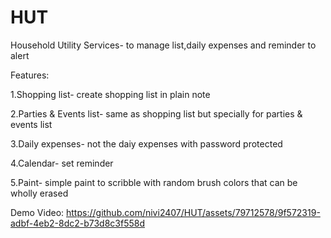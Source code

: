 # HUT
Household Utility Services- to manage list,daily expenses and reminder to alert

Features: 

1.Shopping list- create shopping list in plain note

2.Parties & Events list- same as shopping list but specially for parties & events list

3.Daily expenses- not the daiy expenses with password protected

4.Calendar- set reminder

5.Paint- simple paint to scribble with random brush colors that can be wholly erased

Demo Video:
https://github.com/nivi2407/HUT/assets/79712578/9f572319-adbf-4eb2-8dc2-b73d8c3f558d




